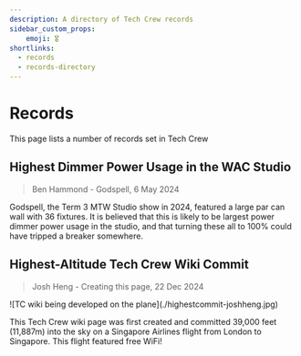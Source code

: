 ```yaml
---
description: A directory of Tech Crew records
sidebar_custom_props:
    emoji: 🎖️
shortlinks:
  - records
  - records-directory
---
```

# Records

This page lists a number of records set in Tech Crew

## Highest Dimmer Power Usage in the WAC Studio
> Ben Hammond - Godspell, 6 May 2024

Godspell, the Term 3 MTW Studio show in 2024, featured a large par can wall with 36 fixtures.
It is believed that this is likely to be largest power dimmer power usage in the studio, and that
turning these all to 100% could have tripped a breaker somewhere.

## Highest-Altitude Tech Crew Wiki Commit
> Josh Heng - Creating this page, 22 Dec 2024

<div class="img-small">
![TC wiki being developed on the plane](./highestcommit-joshheng.jpg)
</div>

This Tech Crew wiki page was first created and committed 39,000 feet (11,887m) into the sky on
a Singapore Airlines flight from London to Singapore. This flight featured free WiFi!
